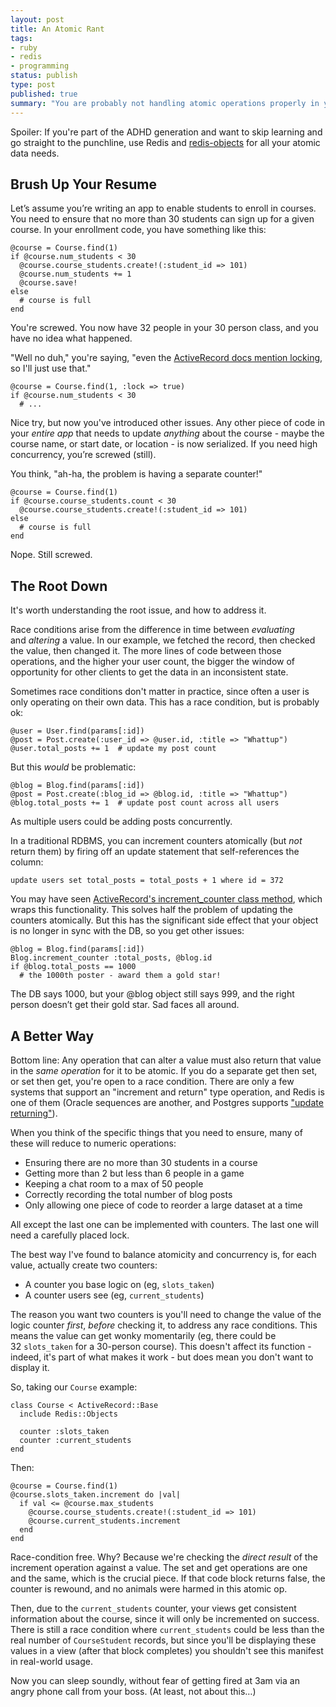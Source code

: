 ```yaml
---
layout: post
title: An Atomic Rant
tags:
- ruby
- redis
- programming
status: publish
type: post
published: true
summary: "You are probably not handling atomic operations properly in your app, and probably have some nasty lurking race conditions. The worst part is these will get worse as your user count increases, are difficult to reproduce, and usually happen in your most critical pieces of code. (And no, your unit tests can't catch them either.)"
---
```


Spoiler: If you're part of the ADHD generation and want to skip learning and go straight to the punchline, use Redis and <a href="http://github.com/nateware/redis-objects">redis-objects</a> for all your atomic data needs.

Brush Up Your Resume
------------------------

Let’s assume you’re writing an app to enable students to enroll in courses. You need to ensure that no more than 30 students can sign up for a given course. In your enrollment code, you have something like this:

    @course = Course.find(1)
    if @course.num_students < 30
      @course.course_students.create!(:student_id => 101)
      @course.num_students += 1
      @course.save!
    else
      # course is full
    end

You're screwed. You now have 32 people in your 30 person class, and you have no idea what happened.

"Well no duh," you're saying, "even the <a href="http://api.rubyonrails.org/classes/ActiveRecord/Locking/Pessimistic.html">ActiveRecord docs mention locking</a>, so I'll just use that."

    @course = Course.find(1, :lock => true)
    if @course.num_students < 30
      # ...

Nice try, but now you've introduced other issues. Any other piece of code in your *entire app* that needs to update *anything* about the course - maybe the course name, or start date, or location - is now serialized. If you need high concurrency, you’re screwed (still).

You think, "ah-ha, the problem is having a separate counter!"

    @course = Course.find(1)
    if @course.course_students.count < 30
      @course.course_students.create!(:student_id => 101)
    else
      # course is full
    end

Nope. Still screwed.

The Root Down
-------------
It's worth understanding the root issue, and how to address it.

Race conditions arise from the difference in time between *evaluating* and *altering* a value. In our example, we fetched the record, then checked the value, then changed it. The more lines of code between those operations, and the higher your user count, the bigger the window of opportunity for other clients to get the data in an inconsistent state.

Sometimes race conditions don't matter in practice, since often a user is only operating on their own data. This has a race condition, but is probably ok:

    @user = User.find(params[:id])
    @post = Post.create(:user_id => @user.id, :title => "Whattup")
    @user.total_posts += 1  # update my post count

But this *would* be problematic:

    @blog = Blog.find(params[:id])
    @post = Post.create(:blog_id => @blog.id, :title => "Whattup")
    @blog.total_posts += 1  # update post count across all users

As multiple users could be adding posts concurrently.

In a traditional RDBMS, you can increment counters atomically (but *not* return them) by firing off an update statement that self-references the column:

    update users set total_posts = total_posts + 1 where id = 372

You may have seen <a href="http://api.rubyonrails.org/classes/ActiveRecord/Base.html#M002278">ActiveRecord's increment_counter class method</a>, which wraps this functionality. This solves half the problem of updating the counters atomically. But this has the significant side effect that your object is no longer in sync with the DB, so you get other issues:

    @blog = Blog.find(params[:id])
    Blog.increment_counter :total_posts, @blog.id
    if @blog.total_posts == 1000
      # the 1000th poster - award them a gold star!

The DB says 1000, but your @blog object still says 999, and the right person doesn’t get their gold star. Sad faces all around.

A Better Way
------------
Bottom line: Any operation that can alter a value must also return that value in the *same operation* for it to be atomic. If you do a separate get then set, or set then get, you're open to a race condition. There are only a few systems that support an "increment and return" type operation, and Redis is one of them (Oracle sequences are another, and Postgres supports ["update returning"](http://www.postgresql.org/docs/8.2/static/sql-update.html "Postgres docs")).

When you think of the specific things that you need to ensure, many of these will reduce to numeric operations:

* Ensuring there are no more than 30 students in a course
* Getting more than 2 but less than 6 people in a game
* Keeping a chat room to a max of 50 people
* Correctly recording the total number of blog posts
* Only allowing one piece of code to reorder a large dataset at a time

All except the last one can be implemented with counters. The last one will need a carefully placed lock.

The best way I've found to balance atomicity and concurrency is, for each value, actually create two counters:

* A counter you base logic on (eg, `slots_taken`)
* A counter users see (eg, `current_students`)

The reason you want two counters is you'll need to change the value of the logic counter *first*, *before* checking it, to address any race conditions. This means the value can get wonky momentarily (eg, there could be 32 `slots_taken` for a 30-person course). This doesn't affect its function - indeed, it's part of what makes it work - but does mean you don't want to display it.

So, taking our `Course` example:

    class Course < ActiveRecord::Base
      include Redis::Objects

      counter :slots_taken
      counter :current_students
    end

Then:

    @course = Course.find(1)
    @course.slots_taken.increment do |val|
      if val <= @course.max_students
        @course.course_students.create!(:student_id => 101)
        @course.current_students.increment
      end
    end

Race-condition free. Why? Because we're checking the *direct result* of the increment operation against a value.  The set and get operations are one and the same, which is the crucial piece.  If that code block returns false, the counter is rewound, and no animals were harmed in this atomic op.

Then, due to the `current_students` counter, your views get consistent information about the course, since it will only be incremented on success. There is still a race condition where `current_students` could be less than the real number of `CourseStudent` records, but since you'll be displaying these values in a view (after that block completes) you shouldn't see this manifest in real-world usage.

Now you can sleep soundly, without fear of getting fired at 3am via an angry phone call from your boss. (At least, not about this…)

